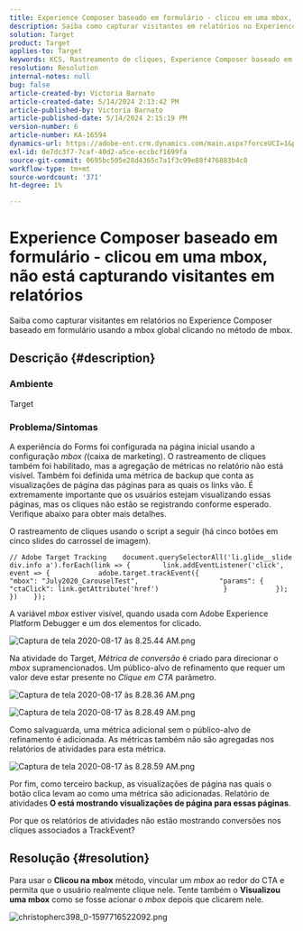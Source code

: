 ```yaml
---
title: Experience Composer baseado em formulário - clicou em uma mbox, não está capturando visitantes em relatórios
description: Saiba como capturar visitantes em relatórios no Experience Composer baseado em formulário usando a mbox global clicando no método de mbox.
solution: Target
product: Target
applies-to: Target
keywords: KCS, Rastreamento de cliques, Experience Composer baseado em formulário, mbox
resolution: Resolution
internal-notes: null
bug: false
article-created-by: Victoria Barnato
article-created-date: 5/14/2024 2:13:42 PM
article-published-by: Victoria Barnato
article-published-date: 5/14/2024 2:15:19 PM
version-number: 6
article-number: KA-16594
dynamics-url: https://adobe-ent.crm.dynamics.com/main.aspx?forceUCI=1&pagetype=entityrecord&etn=knowledgearticle&id=a76a9b28-fc11-ef11-9f8a-6045bd0201f5
exl-id: 0e7dc3f7-7caf-40d2-a5ce-eccbcf1699fa
source-git-commit: 0695bc505e28d4365c7a1f3c99e88f476883b4c8
workflow-type: tm+mt
source-wordcount: '371'
ht-degree: 1%

---
```


# Experience Composer baseado em formulário - clicou em uma mbox, não está capturando visitantes em relatórios


Saiba como capturar visitantes em relatórios no Experience Composer baseado em formulário usando a mbox global clicando no método de mbox.

## Descrição {#description}


### <b>Ambiente</b>

Target

### <b>Problema/Sintomas</b>

A experiência do Forms foi configurada na página inicial usando a configuração *mbox (*(caixa de marketing). O rastreamento de cliques também foi habilitado, mas a agregação de métricas no relatório não está visível. Também foi definida uma métrica de backup que conta as visualizações de página das páginas para as quais os links vão. É extremamente importante que os usuários estejam visualizando essas páginas, mas os cliques não estão se registrando conforme esperado. Verifique abaixo para obter mais detalhes.



O rastreamento de cliques usando o script a seguir (há cinco botões em cinco slides do carrossel de imagem).




```
// Adobe Target Tracking    document.querySelectorAll('li.glide__slide div.info a').forEach(link => {        link.addEventListener('click', event => {            adobe.target.trackEvent({                    "mbox": "July2020_CarouselTest",                    "params": {                    "ctaClick": link.getAttribute('href')                }            });        })    });
```




A variável *mbox* estiver visível, quando usada com Adobe Experience Platform Debugger e um dos elementos for clicado.



![Captura de tela 2020-08-17 às 8.25.44 AM.png](https://experienceleaguecommunities.adobe.com/t5/image/serverpage/image-id/26222i8EFBFA8432501D9E/image-size/medium?v=1.0&amp;amp;px=400 "Captura de tela 2020-08-17 às 8.25.44 AM.png")



Na atividade do Target, *Métrica de conversão* é criado para direcionar o *mbox* supramencionados. Um público-alvo de refinamento que requer um valor deve estar presente no *Clique em CTA* parâmetro.



![Captura de tela 2020-08-17 às 8.28.36 AM.png](https://experienceleaguecommunities.adobe.com/t5/image/serverpage/image-id/26225i9E8B86819537BB25/image-size/medium?v=1.0&amp;amp;px=400 "Captura de tela 2020-08-17 às 8.28.36 AM.png")

![Captura de tela 2020-08-17 às 8.28.49 AM.png](https://experienceleaguecommunities.adobe.com/t5/image/serverpage/image-id/26223i6D9AAA0A81236A58/image-size/medium?v=1.0&amp;amp;px=400 "Captura de tela 2020-08-17 às 8.28.49 AM.png")



Como salvaguarda, uma métrica adicional sem o público-alvo de refinamento é adicionada. As métricas também não são agregadas nos relatórios de atividades para esta métrica.



![Captura de tela 2020-08-17 às 8.28.59 AM.png](https://experienceleaguecommunities.adobe.com/t5/image/serverpage/image-id/26224iFF036B11B2E932FC/image-size/medium?v=1.0&amp;amp;px=400 "Captura de tela 2020-08-17 às 8.28.59 AM.png")



Por fim, como terceiro backup, as visualizações de página nas quais o botão clica levam ao como uma métrica são adicionadas. Relatório de atividades <b>O está mostrando visualizações de página para essas páginas</b>.



Por que os relatórios de atividades não estão mostrando conversões nos cliques associados a TrackEvent?


## Resolução {#resolution}


Para usar o <b>Clicou na mbox</b> método, vincular um *mbox* ao redor do CTA e permita que o usuário realmente clique nele. Tente também o <b>Visualizou uma mbox</b> como se fosse acionar o *mbox* depois que clicarem nele.



![christopherc398_0-1597716522092.png](https://experienceleaguecommunities.adobe.com/t5/image/serverpage/image-id/26237i01409F8DF7D2F948/image-size/medium?v=1.0&amp;amp;px=400)
